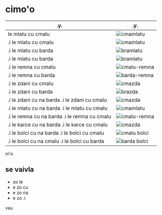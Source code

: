 # cimo'o

| .y.                                          | .y.                                         |
|----------------------------------------------|---------------------------------------------|
| le mlatu cu cmalu                            | ![cmamlatu](pixra/cmamlatu-1.jpg)           |
| .i le mlatu cu cmalu                         | ![cmamlatu](pixra/cmamlatu-2.jpg)           |
| .i le mlatu cu barda                         | ![bramlatu](pixra/bramlatu-1.jpg)           |
| .i le mlatu cu barda                         | ![bramlatu](pixra/bramlatu-2.jpg)           |
| .i le remna cu cmalu                         | ![cmalu-remna](pixra/cmalu-remna-1.jpg)     |
| .i le remna cu barda                         | ![barda-remna](pixra/barda-remna-1.jpg)     |
| .i le zdani cu cmalu                         | ![cmazda](pixra/cmazda-1.jpg)               |
| .i le zdani cu barda                         | ![brazda](pixra/brazda-1.jpg)               |
| .i le zdani cu na barda .i le zdani cu cmalu | ![cmazda](pixra/cmazda-2.jpg)               |
| .i le mlatu cu na barda .i le mlatu cu cmalu | ![cmamlatu](pixra/cmamlatu-2.jpg)           |
| .i le remna cu na barda .i le remna cu cmalu | ![cmalu-remna](pixra/cmalu-remna-1.jpg)     |
| .i le karce cu na barda .i le karce cu cmalu | ![cmazda](pixra/cmakarce-1.jpg)             |
| .i le bolci cu na barda .i le bolci cu cmalu | ![cmalu bolci](pixra/bolci-3.jpg)           |
| .i le bolci cu na cmalu .i le bolci cu barda | ![barda bolci](pixra/bolci-8.jpg)           |


ni'o

## se vaivla

* zo le
* e zo cu
* e zo na
* e zo .i

vau
